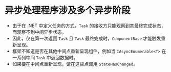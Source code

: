 # 异步处理程序涉及多个异步阶段
- 由于在 .NET 中定义任务的方式，`Task` 的接收方只能观察到其最终完成状态，而观察不到中间异步状态。
- 因此，仅在第一次返回 `Task` 且 `Task` 最终完成时，`ComponentBase` 才能触发重新呈现。
- 框架不知道是否在其他中间点重新呈现组件，例如当 `IAsyncEnumerable<T>` 在一系列中间 `Task` 中返回数据时。
- 如果要在中间点重新呈现，请在这些点调用 `StateHasChanged`。